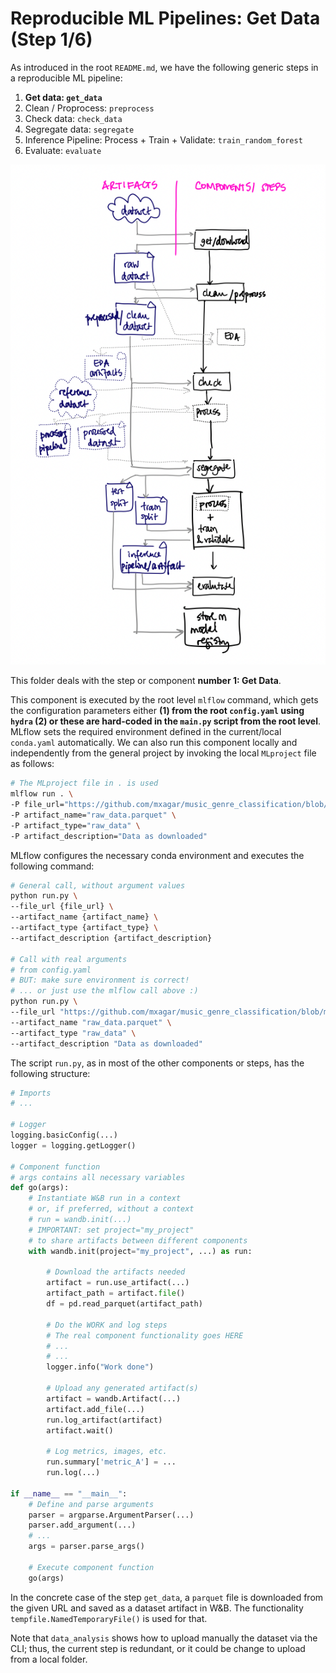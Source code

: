 # Reproducible ML Pipelines: Get Data (Step 1/6)

As introduced in the root `README.md`, we have the following generic steps in a reproducible ML pipeline:

1. **Get data: `get_data`**
2. Clean / Proprocess: `preprocess`
3. Check data: `check_data`
4. Segregate data: `segregate`
5. Inference Pipeline: Process + Train + Validate: `train_random_forest`
6. Evaluate: `evaluate`

![Generic Reproducible Pipeline](../assets/Reproducible_Pipeline.png)

This folder deals with the step or component **number 1: Get Data**.

This component is executed by the root level `mlflow` command, which gets the configuration parameters either **(1) from the root `config.yaml` using `hydra` (2) or these are hard-coded in the `main.py` script from the root level**. MLflow sets the required environment defined in the current/local `conda.yaml` automatically. We can also run this component locally and independently from the general project by invoking the local `MLproject` file as follows:

```bash
# The MLproject file in . is used
mlflow run . \
-P file_url="https://github.com/mxagar/music_genre_classification/blob/main/dataset/genres_mod.parquet?raw=true" \
-P artifact_name="raw_data.parquet" \
-P artifact_type="raw_data" \
-P artifact_description="Data as downloaded"
```

MLflow configures the necessary conda environment and executes the following command:

```bash
# General call, without argument values
python run.py \
--file_url {file_url} \
--artifact_name {artifact_name} \
--artifact_type {artifact_type} \
--artifact_description {artifact_description}

# Call with real arguments
# from config.yaml
# BUT: make sure environment is correct!
# ... or just use the mlflow call above :)
python run.py \
--file_url "https://github.com/mxagar/music_genre_classification/blob/main/dataset/genres_mod.parquet?raw=true" \
--artifact_name "raw_data.parquet" \
--artifact_type "raw_data" \
--artifact_description "Data as downloaded"
```

The script `run.py`, as in most of the other components or steps, has the following structure:

```python
# Imports
# ...

# Logger
logging.basicConfig(...)
logger = logging.getLogger()

# Component function
# args contains all necessary variables
def go(args):
    # Instantiate W&B run in a context
    # or, if preferred, without a context
    # run = wandb.init(...)
    # IMPORTANT: set project="my_project"
    # to share artifacts between different components
    with wandb.init(project="my_project", ...) as run:

        # Download the artifacts needed
        artifact = run.use_artifact(...)
        artifact_path = artifact.file()
        df = pd.read_parquet(artifact_path)

        # Do the WORK and log steps
        # The real component functionality goes HERE
        # ...
        # ...
        logger.info("Work done")

        # Upload any generated artifact(s)
        artifact = wandb.Artifact(...)
        artifact.add_file(...)
        run.log_artifact(artifact)
        artifact.wait()

        # Log metrics, images, etc.
        run.summary['metric_A'] = ...
        run.log(...)

if __name__ == "__main__":
    # Define and parse arguments
    parser = argparse.ArgumentParser(...)
    parser.add_argument(...)
    # ...
    args = parser.parse_args()

    # Execute component function
    go(args)

```

In the concrete case of the step `get_data`, a `parquet` file is downloaded from the given URL and saved as a dataset artifact in W&B. The functionality `tempfile.NamedTemporaryFile()` is used for that.

Note that `data_analysis` shows how to upload manually the dataset via the CLI; thus, the current step is redundant, or it could be change to upload from a local folder.
